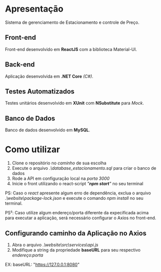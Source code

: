 # Apresentação
Sistema de gerenciamento de Estacionamento e controle de Preço.

## Front-end
Front-end desenvolvido em **ReactJS** com a biblioteca Material-UI.
## Back-end
Aplicação desenvolvida em **.NET Core** *(C#)*.
## Testes Automatizados
Testes unitários desenvolvido em **XUnit** com **NSubstitute** para *Mock*.
## Banco de Dados
Banco de dados desenvolvido em **MySQL**.

# Como utilizar
1. Clone o repositório no *caminho* de sua escolha
2. Execute o arquivo *.\database_estacionamento.sql* para criar o banco de dados
2. Rode a API em configuração local na *porta 3000*
3. Inicie o front utilizando o react-script *"**npm start**"* no seu terminal

PS: Caso o *react* apresente algum erro de dependência, exclua o arquivo *.\website\package-lock.json* e execute o comando *npm install* no seu terminal.

PS²: Caso utilize algum endereço/porta diferente da expecificada acima para executar a aplicação, será necessário configurar o Axios no front-end.

## Configurando caminho da Aplicação no Axios
1. Abra o arquivo *.\website\src\services\api.js*
2. Modifique a string da propriedade **baseURL** para seu respectivo *endereço:porta*

EX: baseURL: "https://127.0.0.1:8080"
